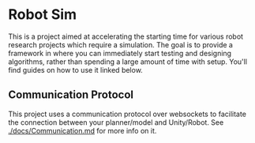 # Robot Sim

This is a project aimed at accelerating the starting time for various robot research projects which require a simulation. The goal is to provide a framework in where you can immediately start testing and designing algorithms, rather than spending a large amount of time with setup. You'll find guides on how to use it linked below.

## Communication Protocol

This project uses a communication protocol over websockets to facilitate the connection between your planner/model and Unity/Robot. See [./docs/Communication.md]('./docs/Communication.md') for more info on it.